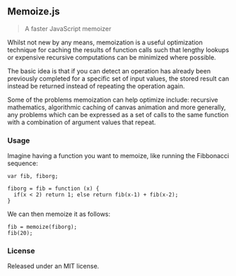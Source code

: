 ## Memoize.js

> A faster JavaScript memoizer

Whilst not new by any means, memoization is a useful optimization technique for caching the results of function calls such that lengthy lookups or expensive recursive computations can be minimized where possible.

The basic idea is that if you can detect an operation has already been previously completed for a specific set of input values, the stored result can instead be returned instead of repeating the operation again.

Some of the problems memoization can help optimize include: recursive mathematics, algorithmic caching of canvas animation and more generally, any problems which can be expressed as a set of calls to the same function with a combination of argument values that repeat.

### Usage

Imagine having a function you want to memoize, like running the Fibbonacci sequence:

```
var fib, fiborg;

fiborg = fib = function (x) {
  if(x < 2) return 1; else return fib(x-1) + fib(x-2);
}
```

We can then memoize it as follows:

```
fib = memoize(fiborg);
fib(20);
```

### License

Released under an MIT license.